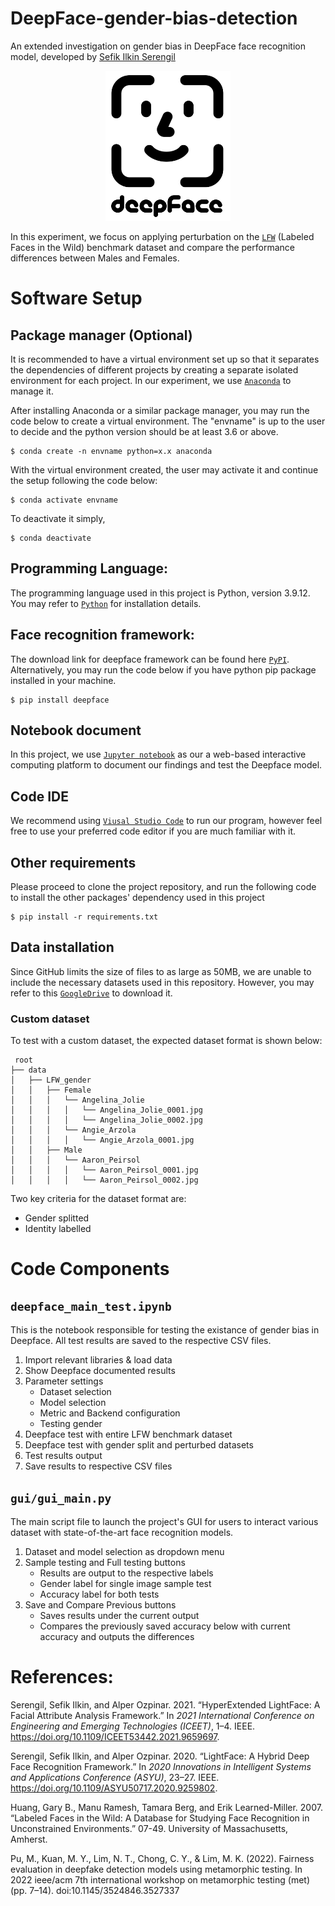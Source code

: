 # DeepFace-gender-bias-detection
An extended investigation on gender bias in DeepFace face recognition model, developed by [Sefik Ilkin Serengil](https://github.com/serengil/deepface)

<p align="center"><img src="./etc/images/deepface-icon-labeled.png" width="200" height="240"></p>

In this experiment, we focus on applying perturbation on the [`LFW`](http://vis-www.cs.umass.edu/lfw/) (Labeled Faces in the Wild) benchmark dataset and compare the performance differences between Males and Females. 

# Software Setup
## Package manager (Optional)
It is recommended to have a virtual environment set up so that it separates the dependencies of different projects by creating a separate isolated environment for each project. In our experiment, we use [`Anaconda`](https://www.anaconda.com/products/distribution) to manage it. 

After installing Anaconda or a similar package manager, you may run the code below to create a virtual environment. The "envname" is up to the user to decide and the python version should be at least 3.6 or above. 
```shell
$ conda create -n envname python=x.x anaconda 
```

With the virtual environment created, the user may activate it and continue the setup following the code below: 
```shell
$ conda activate envname
```
To deactivate it simply, 
```shell
$ conda deactivate
```

## Programming Language:
The programming language used in this project is Python, version 3.9.12. You may refer to [`Python`](https://www.python.org/downloads/) for installation details. 

## Face recognition framework:
The download link for deepface framework can be found here [`PyPI`](https://pypi.org/project/deepface/). Alternatively, you may run the code below if you have python pip package installed in your machine. 
```shell
$ pip install deepface
```

## Notebook document
In this project, we use [`Jupyter notebook`](https://jupyter.org/install) as our a web-based interactive computing platform to document our findings and test the Deepface model. 

## Code IDE
We recommend using [`Viusal Studio Code`](https://code.visualstudio.com/download) to run our program, however feel free to use your preferred code editor if you are much familiar with it. 

## Other requirements
Please proceed to clone the project repository, and run the following code to install the other packages' dependency used in this project
```shell
$ pip install -r requirements.txt
```

## Data installation
Since GitHub limits the size of files to as large as 50MB, we are unable to include the necessary datasets used in this repository. However, you may refer to this [`GoogleDrive`](https://drive.google.com/drive/folders/1rGlsjHWoje3PFhLIrgCu0pH5NIhvOLdb?usp=sharing) to download it. 

### Custom dataset
To test with a custom dataset, the expected dataset format is shown below: 
```
 root
├── data
│   ├── LFW_gender
│   │   ├── Female
│   │   │   └── Angelina_Jolie
│   │   │   │   └── Angelina_Jolie_0001.jpg
│   │   │   │   └── Angelina_Jolie_0002.jpg
│   │   │   └── Angie_Arzola
│   │   │   │   └── Angie_Arzola_0001.jpg
│   │   ├── Male
│   │   │   └── Aaron_Peirsol
│   │   │   │   └── Aaron_Peirsol_0001.jpg
│   │   │   │   └── Aaron_Peirsol_0002.jpg
```
Two key criteria for the dataset format are: 
- Gender splitted
- Identity labelled 

# Code Components
## `deepface_main_test.ipynb`
This is the notebook responsible for testing the existance of gender bias in Deepface. All test results are saved to the respective CSV files.

1. Import relevant libraries & load data
2. Show Deepface documented results
3. Parameter settings
    - Dataset selection
    - Model selection
    - Metric and Backend configuration
    - Testing gender
4. Deepface test with entire LFW benchmark dataset
5. Deepface test with gender split and perturbed datasets
6. Test results output 
7. Save results to respective CSV files  

## `gui/gui_main.py`
The main script file to launch the project's GUI for users to interact various dataset with state-of-the-art face recognition models. 

1. Dataset and model selection as dropdown menu
2. Sample testing and Full testing buttons
    - Results are output to the respective labels
    - Gender label for single image sample test
    - Accuracy label for both tests 
3. Save and Compare Previous buttons
    - Saves results under the current output 
    - Compares the previously saved accuracy below with current accuracy and outputs the differences

# References:
Serengil, Sefik Ilkin, and Alper Ozpinar. 2021. “HyperExtended
LightFace: A Facial Attribute Analysis Framework.” In *2021
International Conference on Engineering and Emerging Technologies
(ICEET)*, 1–4. IEEE. <https://doi.org/10.1109/ICEET53442.2021.9659697>.

Serengil, Sefik Ilkin, and Alper Ozpinar. 2020. “LightFace: A Hybrid
Deep Face Recognition Framework.” In *2020 Innovations in Intelligent
Systems and Applications Conference (ASYU)*, 23–27. IEEE.
<https://doi.org/10.1109/ASYU50717.2020.9259802>.

Huang, Gary B., Manu Ramesh, Tamara Berg, and Erik Learned-Miller. 2007.
“Labeled Faces in the Wild: A Database for Studying Face Recognition in
Unconstrained Environments.” 07-49. University of Massachusetts,
Amherst.

Pu, M., Kuan, M. Y., Lim, N. T., Chong, C. Y., & Lim, M. K. (2022). Fairness evaluation in
deepfake detection models using metamorphic testing. In 2022 ieee/acm 7th international
workshop on metamorphic testing (met) (pp. 7–14). doi:10.1145/3524846.3527337